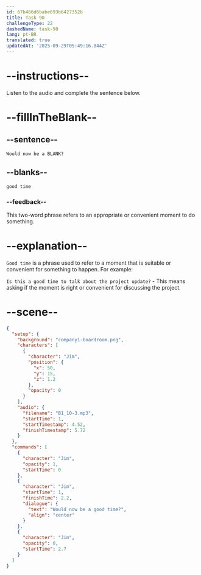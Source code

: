 ```yaml
---
id: 67b466d6babe693b6427352b
title: Task 90
challengeType: 22
dashedName: task-90
lang: pt-BR
translated: true
updatedAt: '2025-09-29T05:49:16.844Z'
---
```


<!-- (audio) Jim: Would now be a good time? -->

# --instructions--

Listen to the audio and complete the sentence below.

# --fillInTheBlank--

## --sentence--

`Would now be a BLANK?`

## --blanks--

`good time`

### --feedback--

This two-word phrase refers to an appropriate or convenient moment to do something.

# --explanation--

`Good time` is a phrase used to refer to a moment that is suitable or convenient for something to happen. For example:

`Is this a good time to talk about the project update?` - This means asking if the moment is right or convenient for discussing the project.

# --scene--

```json
{
  "setup": {
    "background": "company1-boardroom.png",
    "characters": [
      {
        "character": "Jim",
        "position": {
          "x": 50,
          "y": 15,
          "z": 1.2
        },
        "opacity": 0
      }
    ],
    "audio": {
      "filename": "B1_10-3.mp3",
      "startTime": 1,
      "startTimestamp": 4.52,
      "finishTimestamp": 5.72
    }
  },
  "commands": [
    {
      "character": "Jim",
      "opacity": 1,
      "startTime": 0
    },
    {
      "character": "Jim",
      "startTime": 1,
      "finishTime": 2.2,
      "dialogue": {
        "text": "Would now be a good time?",
        "align": "center"
      }
    },
    {
      "character": "Jim",
      "opacity": 0,
      "startTime": 2.7
    }
  ]
}
```

